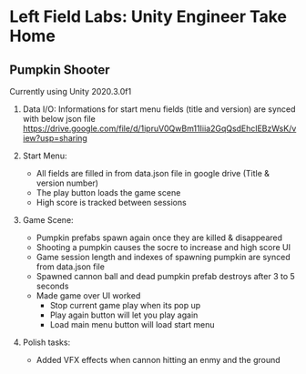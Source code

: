 # Left Field Labs: Unity Engineer Take Home

## Pumpkin Shooter

Currently using Unity 2020.3.0f1

1. Data I/O:
	Informations for start menu fields (title and version) are synced with below json file
	https://drive.google.com/file/d/1ipruV0QwBm11Iiia2GqQsdEhclEBzWsK/view?usp=sharing

2. Start Menu:
	- All fields are filled in from data.json file in google drive (Title & version number)
	- The play button loads the game scene
	- High score is tracked between sessions

3. Game Scene:
	- Pumpkin prefabs spawn again once they are killed & disappeared
	- Shooting a pumpkin causes the socre to increase and high score UI
	- Game session length and indexes of spawning pumpkin are  synced from data.json file
	- Spawned cannon ball and dead pumpkin prefab destroys after 3 to 5 seconds
	- Made game over UI worked
		* Stop current game play when its pop up
		* Play again button will let you play again
		* Load main menu button will load start menu

4. Polish tasks:
	- Added VFX effects when cannon hitting an enmy and the ground